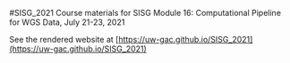 #SISG_2021
Course materials for SISG Module 16: Computational Pipeline for WGS Data, July 21-23, 2021

See the rendered website at
[https://uw-gac.github.io/SISG_2021](https://uw-gac.github.io/SISG_2021)
